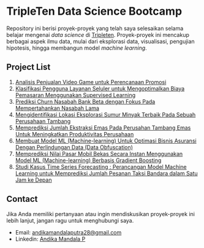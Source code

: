 # TripleTen Data Science Bootcamp
Repository ini berisi proyek-proyek yang telah saya selesaikan selama belajar mengenai *data science* di [Tripleten](https://tripleten.com/). Proyek-proyek ini mencakup berbagai aspek ilmu data, mulai dari eksplorasi data, visualisasi, pengujian hipotesis, hingga membangun model *machine learning*.

## Project List
1. [Analisis Penjualan Video Game untuk Perencanaan Promosi](https://github.com/andikaaa18/Tripleten_datascience_project/tree/434d5c5de496c6be4aa01fbeb5a7173392cb2e4b/Portofolio_01)
2. [Klasifikasi Pengguna Layanan Seluler untuk Mengoptimalkan Biaya Pemasaran Menggunakan Supervised Learning](https://github.com/andikaaa18/Tripleten_datascience_project/tree/d9a9fd7713c085fe63ac49d332a12b8a6a661693/Portofolio_02)
3. [Prediksi Churn Nasabah Bank Beta dengan Fokus Pada Mempertahankan Nasabah Lama](https://github.com/andikaaa18/Tripleten_datascience_project/tree/0dbee1eae94f476771fd66e1c93073c7868de1c5/Portofolio_03)
4. [Mengidentifikasi Lokasi Eksplorasi Sumur Minyak Terbaik Pada Sebuah Perusahaan Tambang](https://github.com/andikaaa18/Tripleten_datascience_project/tree/4902d1128e3253ee195bdee72784a61d0cc2d7d4/Portofolio_04)
5. [Memprediksi Jumlah Ekstraksi Emas Pada Perusahan Tambang Emas Untuk Meningkatkan Produktivitas Perusahaan](https://github.com/andikaaa18/Tripleten_datascience_project/tree/44ec97c981bd379a5e09c8932a5f3864d885f66f/Portofolio_05)
6. [Membuat Model ML (Machine-learning) Untuk Optimasi Bisnis Asuransi Dengan Perlindungan Data (Data Obfuscation)](https://github.com/andikaaa18/Tripleten_datascience_project/tree/9e0a62942b41f7a58cec44b0cf5420479e15f033/Portofolio_06)
7. [Memprediksi Nilai Pasar Mobil Bekas Secara Instan Menggunakan Model ML (Machine-learning) Berbasis Gradient Boosting](https://github.com/andikaaa18/Tripleten_datascience_project/tree/06e779f2829473f0b5d109a0ad363c089a42fa8a/Portofolio_07)
8. [Studi Kasus Time Series Forecasting : Perancangan Model Machine Learning untuk Memprediksi Jumlah Pesanan Taksi Bandara dalam Satu Jam ke Depan](https://github.com/andikaaa18/Tripleten_datascience_project/tree/5466e5780275adad8f1730060c29cb5e9c85b012/Portofolio_08)



## Contact
Jika Anda memiliki pertanyaan atau ingin mendiskusikan proyek-proyek ini lebih lanjut, jangan ragu untuk menghubungi saya.
* Email: andikamandalaputra28@gmail.com
* Linkedin: [Andika Mandala P](https://www.linkedin.com/in/andikamandalaputra/)
